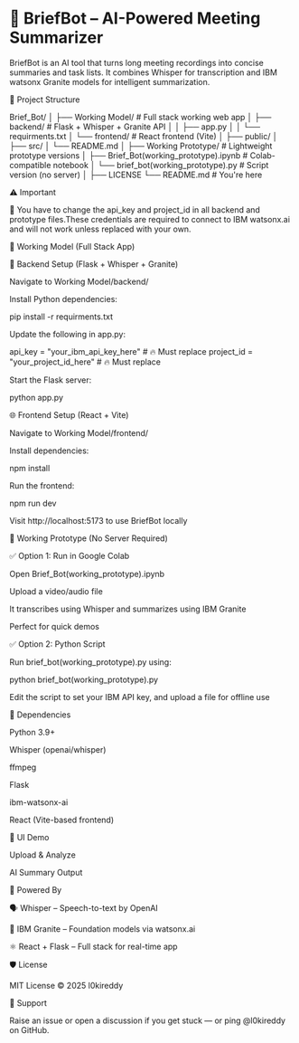 # 🤖 BriefBot – AI-Powered Meeting Summarizer

BriefBot is an AI tool that turns long meeting recordings into concise summaries and task lists. It combines Whisper for transcription and IBM watsonx Granite models for intelligent summarization.

📂 Project Structure

Brief_Bot/
│
├── Working Model/                # Full stack working web app
│   ├── backend/                  # Flask + Whisper + Granite API
│   │   ├── app.py
│   │   └── requirments.txt
│   └── frontend/                 # React frontend (Vite)
│       ├── public/
│       ├── src/
│       └── README.md
│
├── Working Prototype/           # Lightweight prototype versions
│   ├── Brief_Bot(working_prototype).ipynb   # Colab-compatible notebook
│   └── brief_bot(working_prototype).py      # Script version (no server)
│
├── LICENSE
└── README.md                    # You're here

⚠️ Important

🔐 You have to change the api_key and project_id in all backend and prototype files.These credentials are required to connect to IBM watsonx.ai and will not work unless replaced with your own.

🚀 Working Model (Full Stack App)

📆 Backend Setup (Flask + Whisper + Granite)

Navigate to Working Model/backend/

Install Python dependencies:

pip install -r requirments.txt

Update the following in app.py:

api_key = "your_ibm_api_key_here"        # 🔥 Must replace
project_id = "your_project_id_here"      # 🔥 Must replace

Start the Flask server:

python app.py

🌐 Frontend Setup (React + Vite)

Navigate to Working Model/frontend/

Install dependencies:

npm install

Run the frontend:

npm run dev

Visit http://localhost:5173 to use BriefBot locally

🥪 Working Prototype (No Server Required)

✅ Option 1: Run in Google Colab

Open Brief_Bot(working_prototype).ipynb

Upload a video/audio file

It transcribes using Whisper and summarizes using IBM Granite

Perfect for quick demos

✅ Option 2: Python Script

Run brief_bot(working_prototype).py using:

python brief_bot(working_prototype).py

Edit the script to set your IBM API key, and upload a file for offline use

💠 Dependencies

Python 3.9+

Whisper (openai/whisper)

ffmpeg

Flask

ibm-watsonx-ai

React (Vite-based frontend)

📸 UI Demo

Upload & Analyze

AI Summary Output





🧠 Powered By

🗣️ Whisper – Speech-to-text by OpenAI

🤠 IBM Granite – Foundation models via watsonx.ai

⚛️ React + Flask – Full stack for real-time app

🛡️ License

MIT License © 2025 l0kireddy

🤛 Support

Raise an issue or open a discussion if you get stuck — or ping @l0kireddy on GitHub.
